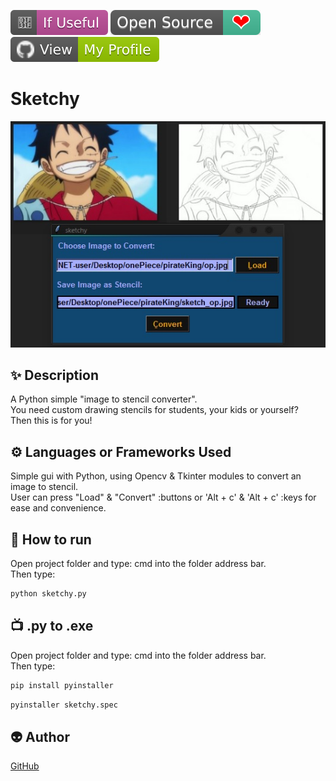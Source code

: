 ﻿<!--Please do not remove this part-->
[![Star Badge](https://github.com/fireltom/PySimple/blob/main/demo/If_Useful.svg)](https://github.com/fireltom/PySimple/tree/main/sketchy)
[![Open Source Love](https://github.com/fireltom/PySimple/blob/main/demo/Open_Source.svg)](https://github.com/fireltom/PySimple)
[![View My Profile](https://github.com/fireltom/PySimple/blob/main/demo/My_Profile_green.svg)](https://github.com/fireltom)

# Sketchy

<p align="center">
<img src="https://github.com/fireltom/PySimple/blob/main/sketchy/demo/sketchy.jpg">

<!--A simple photo to illustrate the project :) 

You can copy paste my markdown photo insert as following:
<p align="center">
<img src="your-image-source-here" width=40% height=40%>
-->

## ✨ Description
<!--Remove the below lines and add yours -->
A Python simple "image to stencil converter".  
You need custom drawing stencils for students, your kids or yourself?  
Then this is for you!

## ⚙️ Languages or Frameworks Used
<!--Remove the below lines and add yours -->
Simple gui with Python, using Opencv & Tkinter modules to convert an image to stencil.  
User can press "Load" & "Convert" :buttons or 'Alt + c' & 'Alt + c' :keys for ease and convenience.

## 🌟 How to run
Open project folder and type: cmd into the folder address bar.  
Then type:
<!--Remove the below lines and add yours -->
```bash
python sketchy.py 
```
## 📺 .py to .exe 
Open project folder and type: cmd into the folder address bar.  
Then type:
<!--Remove the below lines and add yours -->
```bash
pip install pyinstaller
```

```bash
pyinstaller sketchy.spec 
```

## 👽 Author
<!--Remove the below lines and add yours -->
[GitHub](https://github.com/fireltom)
